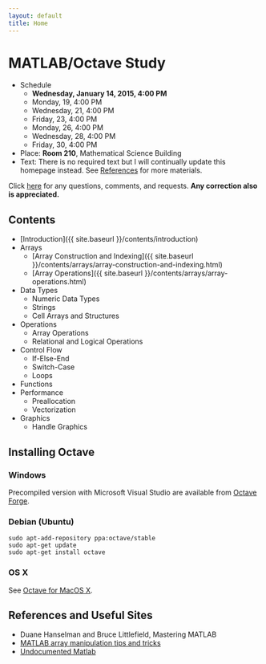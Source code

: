 ```yaml
---
layout: default
title: Home
---
```


# MATLAB/Octave Study

- Schedule
  - **Wednesday, January 14, 2015, 4:00 PM**
  - Monday, 19, 4:00 PM
  - Wednesday, 21, 4:00 PM
  - Friday, 23, 4:00 PM
  - Monday, 26, 4:00 PM
  - Wednesday, 28, 4:00 PM
  - Friday, 30, 4:00 PM
- Place: **Room 210**, Mathematical Science Building
- Text: There is no required text but I will continually update this homepage instead. See [References](#references) for more materials.

Click [here](https://github.com/dlimpid/matlab-study-2015/issues) for any questions, comments, and requests. 
**Any correction also is appreciated.**


## Contents

- [Introduction]({{ site.baseurl }}/contents/introduction)
- Arrays
  - [Array Construction and Indexing]({{ site.baseurl }}/contents/arrays/array-construction-and-indexing.html)
  - [Array Operations]({{ site.baseurl }}/contents/arrays/array-operations.html)
- Data Types
  - Numeric Data Types
  - Strings
  - Cell Arrays and Structures
- Operations
  - Array Operations
  - Relational and Logical Operations
- Control Flow
  - If-Else-End
  - Switch-Case
  - Loops
- Functions
- Performance
  - Preallocation
  - Vectorization
- Graphics
  - Handle Graphics


## Installing Octave

### Windows

Precompiled version with Microsoft Visual Studio are available from [Octave Forge](http://sourceforge.net/projects/octave/files/Octave%20Windows%20binaries/Octave%203.6.4%20for%20Windows%20Microsoft%20Visual%20Studio/).

### Debian (Ubuntu)

```
sudo apt-add-repository ppa:octave/stable
sudo apt-get update
sudo apt-get install octave
```

### OS X

See [Octave for MacOS X](http://wiki.octave.org/Octave_for_MacOS_X).


## References and Useful Sites <a name="references"></a>

- Duane Hanselman and Bruce Littlefield, Mastering MATLAB
- [MATLAB array manipulation tips and tricks](http://home.online.no/~pjacklam/matlab/doc/mtt/index.html)
- [Undocumented Matlab](http://undocumentedmatlab.com/)

